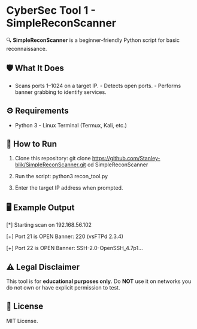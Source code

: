 # CyberSec Tool 1 - SimpleReconScanner
🔍 **SimpleReconScanner** is a beginner-friendly Python 
script for basic reconnaissance.
## 🛡️ What It Does
- Scans ports 1–1024 on a target IP. - Detects open 
ports. - Performs banner grabbing to identify services.
## ⚙️ Requirements
- Python 3 - Linux Terminal (Termux, Kali, etc.)
## 🚀 How to Run
1. Clone this repository:
git clone https://github.com/Stanley-blik/SimpleReconScanner.git
cd SimpleReconScanner

2. Run the script:
python3 recon_tool.py

3. Enter the target IP address when prompted.
## 🖥️ Example Output
[*] Starting scan on 192.168.56.102

[+] Port 21 is OPEN Banner: 220 (vsFTPd 2.3.4)

[+] Port 22 is OPEN Banner: SSH-2.0-OpenSSH_4.7p1...

## ⚠️ Legal Disclaimer
This tool is for **educational purposes only**. Do 
**NOT** use it on networks you do not own or have 
explicit permission to test.
## 📜 License
MIT License.
